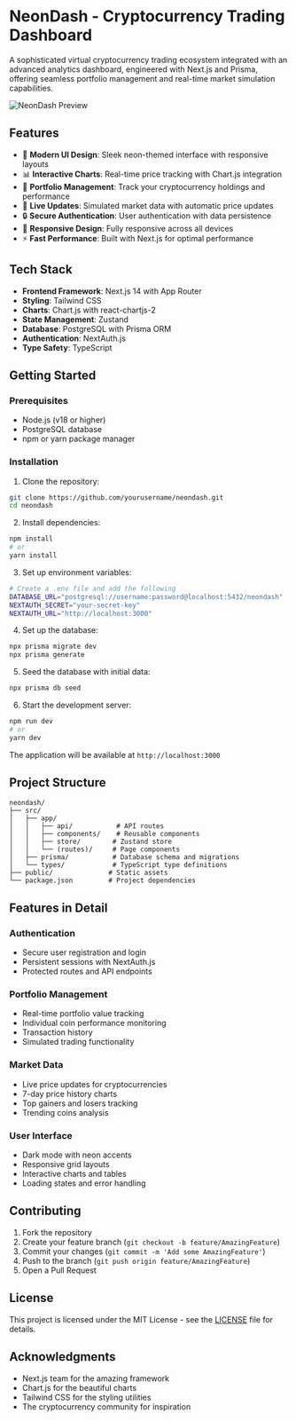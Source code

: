 # NeonDash - Cryptocurrency Trading Dashboard

A sophisticated virtual cryptocurrency trading ecosystem integrated with an advanced analytics dashboard, engineered with Next.js and Prisma, offering seamless portfolio management and real-time market simulation capabilities.

![NeonDash Preview](preview.png)

## Features

- 🚀 **Modern UI Design**: Sleek neon-themed interface with responsive layouts
- 📊 **Interactive Charts**: Real-time price tracking with Chart.js integration
- 💼 **Portfolio Management**: Track your cryptocurrency holdings and performance
- 🔄 **Live Updates**: Simulated market data with automatic price updates
- 🔒 **Secure Authentication**: User authentication with data persistence
- 📱 **Responsive Design**: Fully responsive across all devices
- ⚡ **Fast Performance**: Built with Next.js for optimal performance

## Tech Stack

- **Frontend Framework**: Next.js 14 with App Router
- **Styling**: Tailwind CSS
- **Charts**: Chart.js with react-chartjs-2
- **State Management**: Zustand
- **Database**: PostgreSQL with Prisma ORM
- **Authentication**: NextAuth.js
- **Type Safety**: TypeScript

## Getting Started

### Prerequisites

- Node.js (v18 or higher)
- PostgreSQL database
- npm or yarn package manager

### Installation

1. Clone the repository:
```bash
git clone https://github.com/yourusername/neondash.git
cd neondash
```

2. Install dependencies:
```bash
npm install
# or
yarn install
```

3. Set up environment variables:
```bash
# Create a .env file and add the following
DATABASE_URL="postgresql://username:password@localhost:5432/neondash"
NEXTAUTH_SECRET="your-secret-key"
NEXTAUTH_URL="http://localhost:3000"
```

4. Set up the database:
```bash
npx prisma migrate dev
npx prisma generate
```

5. Seed the database with initial data:
```bash
npx prisma db seed
```

6. Start the development server:
```bash
npm run dev
# or
yarn dev
```

The application will be available at `http://localhost:3000`

## Project Structure

```
neondash/
├── src/
│   ├── app/
│   │   ├── api/           # API routes
│   │   ├── components/    # Reusable components
│   │   ├── store/        # Zustand store
│   │   └── (routes)/     # Page components
│   ├── prisma/           # Database schema and migrations
│   └── types/            # TypeScript type definitions
├── public/              # Static assets
└── package.json         # Project dependencies
```

## Features in Detail

### Authentication
- Secure user registration and login
- Persistent sessions with NextAuth.js
- Protected routes and API endpoints

### Portfolio Management
- Real-time portfolio value tracking
- Individual coin performance monitoring
- Transaction history
- Simulated trading functionality

### Market Data
- Live price updates for cryptocurrencies
- 7-day price history charts
- Top gainers and losers tracking
- Trending coins analysis

### User Interface
- Dark mode with neon accents
- Responsive grid layouts
- Interactive charts and tables
- Loading states and error handling

## Contributing

1. Fork the repository
2. Create your feature branch (`git checkout -b feature/AmazingFeature`)
3. Commit your changes (`git commit -m 'Add some AmazingFeature'`)
4. Push to the branch (`git push origin feature/AmazingFeature`)
5. Open a Pull Request

## License

This project is licensed under the MIT License - see the [LICENSE](LICENSE) file for details.

## Acknowledgments

- Next.js team for the amazing framework
- Chart.js for the beautiful charts
- Tailwind CSS for the styling utilities
- The cryptocurrency community for inspiration


